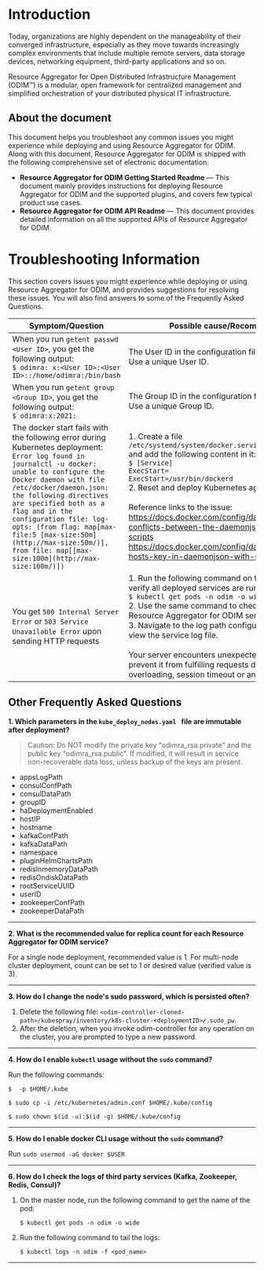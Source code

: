 # Introduction

Today, organizations are highly dependent on the manageability of their converged infrastructure, especially as they move towards increasingly complex environments that include multiple remote servers, data storage devices, networking equipment, third-party applications and so on. 

Resource Aggregator for Open Distributed Infrastructure Management \(ODIM™\) is a modular, open framework for centralized management and simplified orchestration of your distributed physical IT infrastructure.

## About the document

This document helps you troubleshoot any common issues you might experience while deploying and using Resource Aggregator for ODIM. Along with this document, Resource Aggregator for ODIM is shipped with the following comprehensive set of electronic documentation:

- **Resource Aggregator for ODIM Getting Started Readme** — This document mainly provides instructions for deploying Resource Aggregator for ODIM and the supported plugins, and covers few typical product use cases.
- **Resource Aggregator for ODIM API Readme** — This document provides detailed information on all the supported APIs of Resource Aggregator for ODIM.

# Troubleshooting Information

This section covers issues you might experience while deploying or using Resource Aggregator for ODIM, and provides suggestions for resolving these issues. You will also find answers to some of the Frequently Asked Questions.

| Symptom/Question                                             | Possible cause/Recommendation                                |
| ------------------------------------------------------------ | ------------------------------------------------------------ |
| When you run `getent passwd <User ID>`, you get the following output:<br />`$ odimra: x:<User ID>:<User ID>::/home/odimra:/bin/bash` | The User ID in the configuration file already exists. <br />Use a unique User ID. |
| When you run `getent group <Group ID>`, you get the following output:<br />`$ odimra:x:2021:` | The Group ID in the configuration file already exists. <br />Use a unique Group ID. |
| The docker start fails with the following error during Kubernetes deployment:<br />`Error log found in journalctl -u docker:`<br />`unable to configure the Docker daemon with file /etc/docker/daemon.json: the following directives are specified both as a flag and in the configuration file: log-opts: (from flag: map[max-file:5 [max-size:50m](http://max-size:50m/)], from file: map[[max-size:100m](http://max-size:100m/)])` | 1. Create a file `/etc/systemd/system/docker.service.d/docker.conf ` and add the following content in it:<br />`$ [Service]`<br />`ExecStart=`<br />`ExecStart=/usr/bin/dockerd`<br />2. Reset and deploy Kubernetes again.<br /><br />Reference links to the issue:<br/>https://docs.docker.com/config/daemon/#troubleshoot-conflicts-between-the-daemonjson-and-startup-scripts<br/>https://docs.docker.com/config/daemon/#use-the-hosts-key-in-daemonjson-with-systemd |
| You get `500 Internal Server Error` or `503 Service Unavailable Error` upon sending HTTP requests | 1. Run the following command on the master node to verify all deployed services are running successfully:<br />`$ kubectl get pods -n odim -o wide`<br />2. Use the same command to check on which node the Resource Aggregator for ODIM service is deployed.<br />3. Navigate to the log path configured on that node to view the service log file.<br /><br />Your server encounters unexpected conditions that can prevent it from fulfilling requests due to temporary overloading, session timeout or any unforeseen reasons.<br /> |

## Other Frequently Asked Questions

**1. Which parameters in the `kube_deploy_nodes.yaml ` file are immutable after deployment?**

<blockquote> Caution: Do NOT modify the private key "odimra_rsa.private" and the public key "odimra_rsa.public". If modified, it will result in service non-recoverable data loss, unless backup of the keys are present. </blockquote>

- appsLogPath
- consulConfPath
- consulDataPath
- groupID
- haDeploymentEnabled
- hostIP
- hostname
- kafkaConfPath
- kafkaDataPath
- namespace
- pluginHelmChartsPath
- redisInmemoryDataPath
- redisOndiskDataPath
- rootServiceUUID
- userID
- zookeeperConfPath
- zookeeperDataPath

------

**2. What is the recommended value for replica count for each Resource Aggregator for ODIM service?**

For a single node deployment, recommended value is 1. 
For multi-node cluster deployment, count can be set to 1 or desired value (verified value is 3).

------

**3. How do I change the node's sudo password, which is persisted often?**

1. Delete the following file:
   `<odim-controller-cloned-path>/kubespray/inventory/k8s-cluster-<deploymentID>/.sudo_pw`. 
2. After the deletion, when you invoke odim-controller for any operation on the cluster, you are prompted to type a new password.

------

**4. How do I enable `kubectl` usage without the `sudo` command?**

Run the following commands:

```
$  -p $HOME/.kube
```

```
$ sudo cp -i /etc/kubernetes/admin.conf $HOME/.kube/config
```

```
$ sudo chown $(id -u):$(id -g) $HOME/.kube/config
```

------

**5. How do I enable docker CLI usage without the `sudo` command?**

Run `sudo usermod -aG docker $USER`

------

**6. How do I check the logs of third party services (Kafka, Zookeeper, Redis, Consul)?**

1. On the master node, run the following command to get the name of the pod:

   ```
   $ kubectl get pods -n odim -o wide
   ```

2. Run the following command to tail the logs:
   
   ```
   $ kubectl logs -n odim -f <pod_name>
   ```
   

------

